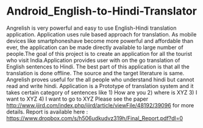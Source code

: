 # Android_English-to-Hindi-Translator
Angrelish  is  very  powerful  and  easy  to  use  English-Hindi  translation  application. Application uses rule based approach for translation.  As mobile devices like smartphoneshave become more powerful and affordable than ever, the application can be made directly available to large number of people.The goal of this project is to create an application for all the tourist who visit India.Application provides user with on the go translation of English sentences to Hindi. The best part of this application is that all the translation is done offline.  The source and the target literature is same. Angrelish proves useful for the all people who understand hindi but cannot read  and write hindi. Application is a Prototype of translation system and it takes certain category of sentences like   1) How are you   2) where is XYZ 3) I want to XYZ 4) I want to go to XYZ Please see the paper http://www.ijird.com/index.php/ijird/article/viewFile/48192/39096  for more details. Report is available here : https://www.dropbox.com/s/h506udkudvz319h/Final_Report.pdf?dl=0
